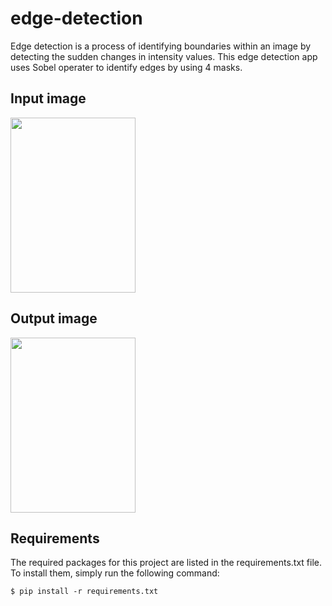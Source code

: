 # edge-detection
Edge detection is a process of identifying boundaries within an image by detecting the sudden changes in intensity values. This edge detection app uses Sobel operater to identify edges by using 4 masks.

## Input image
<img src="[(https://github.com/agkittens/edge-detection/blob/main/assets/greenland.bmp)]" height="280" width="200" >

## Output image
<img src="[(https://github.com/agkittens/edge-detection/blob/main/assets/sobel.png)]" height="280" width="200" >

## Requirements
The required packages for this project are listed in the requirements.txt file. To install them, simply run the following command:
```
$ pip install -r requirements.txt
```
